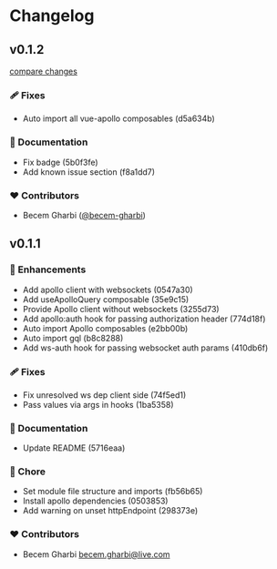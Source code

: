 # Changelog


## v0.1.2

[compare changes](https://undefined/undefined/compare/v0.1.1...v0.1.2)

### 🩹 Fixes

- Auto import all vue-apollo composables (d5a634b)

### 📖 Documentation

- Fix badge (5b0f3fe)
- Add known issue section (f8a1dd7)

### ❤️  Contributors

- Becem Gharbi ([@becem-gharbi](http://github.com/becem-gharbi))

## v0.1.1


### 🚀 Enhancements

- Add apollo client with websockets (0547a30)
- Add useApolloQuery composable (35e9c15)
- Provide Apollo client without websockets (3255d73)
- Add apollo:auth hook for passing authorization header (774d18f)
- Auto import Apollo composables (e2bb00b)
- Auto import gql (b8c8288)
- Add ws-auth hook for passing websocket auth params (410db6f)

### 🩹 Fixes

- Fix unresolved ws dep client side (74f5ed1)
- Pass values via args in hooks (1ba5358)

### 📖 Documentation

- Update README (5716eaa)

### 🏡 Chore

- Set module file structure and imports (fb56b65)
- Install apollo dependencies (0503853)
- Add warning on unset httpEndpoint (298373e)

### ❤️  Contributors

- Becem Gharbi <becem.gharbi@live.com>

